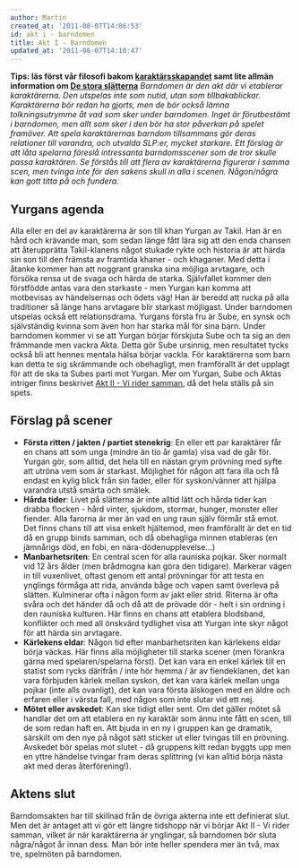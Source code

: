 ```yaml
---
author: Martin
created_at: '2011-08-07T14:06:53'
id: akt i - barndomen
title: Akt I - Barndomen
updated_at: '2011-08-07T14:10:47'
---
```

**Tips: läs först vår filosofi bakom [karaktärsskapandet] samt lite allmän information om [De stora slätterna]** *Barndomen är den akt där vi etablerar karaktärerna. Den utspelas inte som nutid, utan som tillbakablickar. Karaktärerna bör redan ha gjorts, men de bör också lämna tolkningsutrymme åt vad som sker under barndomen. Inget är förutbestämt i barndomen, men allt som sker i den bör ha stor påverkan på spelet framöver.* *Att spela karaktärernas barndom tillsammans gör deras relationer till varandra, och utvalda SLP:er, mycket starkare. Ett förslag är att låta spelarna föreslå intressanta barndomsscener som de tror skulle passa karaktären. Se förstås till att flera av karaktärerna figurerar i samma scen, men tvinga inte för den sakens skull in alla i scenen. Någon/några kan gott titta på och fundera.*

## Yurgans agenda

Alla eller en del av karaktärerna är son till khan Yurgan av Takil. Han är en hård och krävande man, som sedan länge fått lära sig att den enda chansen att återupprätta Takil-klanens något stukade rykte och historia är att härda sin son till den främsta av framtida khaner - och khaganer. Med detta i åtanke kommer han att noggrant granska sina möjliga arvtagare, och försöka rensa ut de svaga och härda de starka. Självfallet kommer den förstfödde antas vara den starkaste - men Yurgan kan komma att motbevisas av händelsernas och ödets väg! Han är beredd att rucka på alla traditioner så länge hans arvtagare blir starkast möjligast. Under barndomen utspelas också ett relationsdrama. Yurgans första fru är Sube, en synsk och självständig kvinna som även hon har starka mål för sina barn. Under barndomen kommer vi se att Yurgan börjar förskjuta Sube och ta sig an den främmande men vackra Akta. Detta gör Sube ursinnig, men resultatet tycks också bli att hennes mentala hälsa börjar vackla. För karaktärerna som barn kan detta te sig skrämmande och obehagligt, men framförallt är det upplagt för att de ska ta Subes parti mot Yurgan. Mer om Yurgan, Sube och Aktas intriger finns beskrivet [Akt II - Vi rider samman], då det hela ställs på sin spets.

## Förslag på scener

-   **Första ritten / jakten / partiet stenekrig**: En eller ett par karaktärer får en chans att som unga (mindre än tio år gamla) visa vad de går för. Yurgan gör, som alltid, det hela till en nästan grym prövning med syfte att utröna vem som är starkast. Möjlighet för någon att fara illa och få endast en kylig blick från sin fader, eller för syskon/vänner att hjälpa varandra utstå smärta och smälek.
-   **Hårda tider**: Livet på slätterna är inte alltid lätt och hårda tider kan drabba flocken - hård vinter, sjukdom, stormar, hunger, monster eller fiender. Alla farorna är mer än vad en ung raun själv förmår stå emot. Det finns chans till att visa enkelt hjältemod, men framförallt är det en tid då en grupp binds samman, och då obehagliga minnen etableras (en jämnårigs död, en fobi, en nära-dödenupplevelse...)
-   **Manbarhetsriten**: En central scen för alla rauniska pojkar. Sker normalt vid 12 års ålder (men brådmogna kan göra den tidigare). Markerar vägen in till vuxenlivet, oftast genom ett antal prövningar för att testa en ynglings förmåga att rida, använda båge och vapen samt överleva på slätten. Kulminerar ofta i någon form av jakt eller strid. Riterna är ofta svåra och det händer då och då att de prövade dör - helt i sin ordning i den rauniska kulturen. Här finns en chans att etablera blodsband, konflikter och med all önskvärd tydlighet visa att Yurgan inte skyr något för att härda sin arvtagare.
-   **Kärlekens eldar**: Någon tid efter manbarhetsriten kan kärlekens eldar börja väckas. Här finns alla möjligheter till starka scener (men förankra gärna med spelaren/spelarna först). Det kan vara en enkel kärlek till en statist som rycks därifrån / inte hör hemma / är av fiendeklanen, det kan vara förbjuden kärlek mellan syskon, det kan vara kärlek mellan unga pojkar (inte alls ovanligt), det kan vara första älskogen med en äldre och erfaren eller i värsta fall, med någon som inte slutar vid ett nej.
-   **Mötet eller avskedet**: Kan ske tidigt eller sent. Om det gäller mötet så handlar det om att etablera en ny karaktär som ännu inte fått en scen, till de som redan haft en. Att bjuda in en ny i gruppen kan ge dramatik, särskilt om den nye på något sätt sticker ut eller tvingas till en prövning. Avskedet bör spelas mot slutet - då gruppens kitt redan byggts upp men en yttre händelse tvingar fram deras splittring (vi kan alltid börja nästa akt med deras återförening!).

## Aktens slut

Barndomsakten har till skillnad från de övriga akterna inte ett definierat slut. Men det är antaget att vi gör ett längre tidshopp när vi börjar Akt II - Vi rider samman, vilket är när karaktärerna är ynglingar, så barndomen bör sluta några/något år innan dess. Man bör inte heller spendera mer än två, max tre, spelmöten på barndomen.

  [karaktärsskapandet]: http://kampanj.ripperdoc.net/yerlog/karaktarsskapande "Karaktärsskapande"
  [De stora slätterna]: http://kampanj.ripperdoc.net/yerlog/de-stora-slatterna "De stora slätterna"
  [Akt II - Vi rider samman]: http://kampanj.ripperdoc.net/yerlog/akt-ii-vi-rider-samman "Akt II – Vi rider samman"